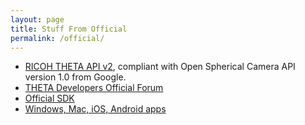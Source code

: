 ```yaml
---
layout: page
title: Stuff From Official 
permalink: /official/
---
```


* [RICOH THETA API v2](https://developers.theta360.com/en/docs/v2/api_reference/), compliant with Open Spherical Camera API version 1.0 from Google.
* [THETA Developers Official Forum](https://developers.theta360.com/en/forums/)
* [Official SDK](https://developers.theta360.com/en/docs/sdk/)
* [Windows, Mac, iOS, Android apps](https://theta360.com/en/support/download/)
